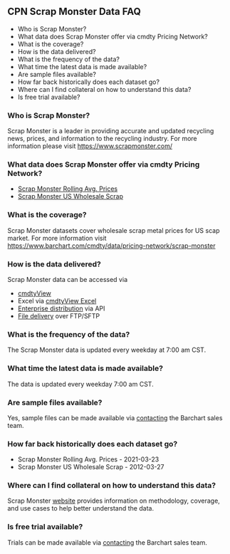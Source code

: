 ## CPN Scrap Monster Data FAQ
* Who is Scrap Monster?
* What data does Scrap Monster offer via cmdty Pricing Network?
* What is the coverage?
* How is the data delivered?
* What is the frequency of the data?
* What time the latest data is made available?
* Are sample files available?
* How far back historically does each dataset go?
* Where can I find collateral on how to understand this data?
* Is free trial available?

### Who is Scrap Monster?
Scrap Monster is a leader in providing accurate and updated recycling news, prices, and information to the recycling industry. 
For more information please visit https://www.scrapmonster.com/

### What data does Scrap Monster offer via cmdty Pricing Network?
* [Scrap Monster Rolling Avg. Prices](https://www.barchart.com/solutions/data/market/SCM_CPN_OTHERS)
* [Scrap Monster US Wholesale Scrap](https://www.barchart.com/solutions/data/market/SCM_PRICES)

### What is the coverage?
Scrap Monster datasets cover wholesale scrap metal prices for US scap market. For more information visit https://www.barchart.com/cmdty/data/pricing-network/scrap-monster

### How is the data delivered?
Scrap Monster data can be accessed via
* [cmdtyView](https://www.barchart.com/cmdty/trading/cmdtyview)
* Excel via [cmdtyView Excel](https://www.barchart.com/cmdty/trading/cmdtyview-excel)
* [Enterprise distribution](https://www.barchart.com/cmdty/contact) via API
* [File delivery](https://www.barchart.com/cmdty/contact) over FTP/SFTP

### What is the frequency of the data?
The Scrap Monster data is updated every weekday at 7:00 am CST.

### What time the latest data is made available?
The data is updated every weekday 7:00 am CST.

### Are sample files available?
Yes, sample files can be made available via [contacting](https://www.barchart.com/cmdty/contact) the Barchart sales team.

### How far back historically does each dataset go?
* Scrap Monster Rolling Avg. Prices - 2021-03-23
* Scrap Monster US Wholesale Scrap - 2012-03-27

### Where can I find collateral on how to understand this data?
Scrap Monster [website](https://www.scrapmonster.com/) provides information on methodology, coverage, and use cases to help better understand the data.

### Is free trial available?
Trials can be made available via [contacting](https://www.barchart.com/cmdty/contact) the Barchart sales team.

